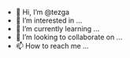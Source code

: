 - 👋 Hi, I’m @tezga
- 👀 I’m interested in ...
- 🌱 I’m currently learning ...
- 💞️ I’m looking to collaborate on ...
- 📫 How to reach me ...

<!---
tezga/tezga is a ✨ special ✨ repository because its `README.md` (this file) appears on your GitHub profile.
You can click the Preview link to take a look at your changes.
--->
